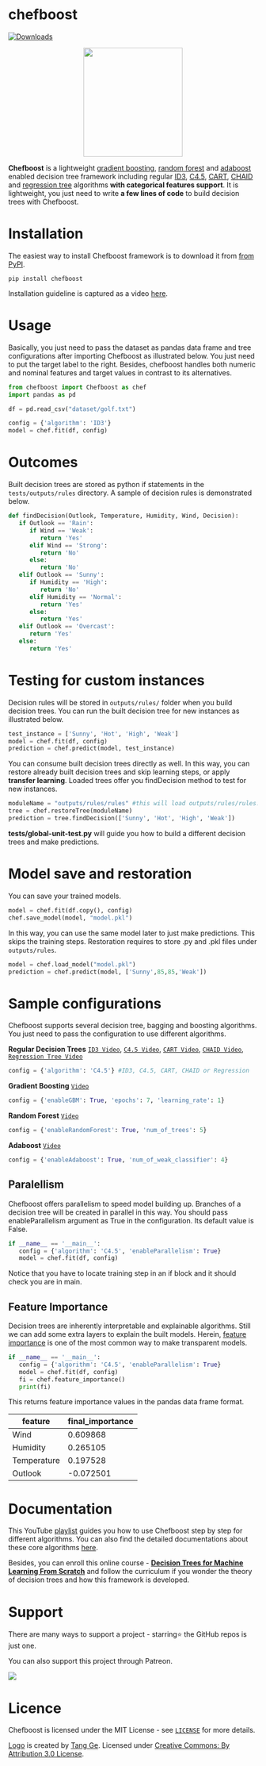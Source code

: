 # chefboost

[![Downloads](https://pepy.tech/badge/chefboost)](https://pepy.tech/project/chefboost)

<p align="center"><img src="https://raw.githubusercontent.com/serengil/chefboost/master/icon/chefboost-icon-labeled-v2.png" width="200" height="220"></p>

**Chefboost** is a lightweight [gradient boosting](https://sefiks.com/2018/10/04/a-step-by-step-gradient-boosting-decision-tree-example/), [random forest](https://sefiks.com/2017/11/19/how-random-forests-can-keep-you-from-decision-tree/) and [adaboost](https://sefiks.com/2018/11/02/a-step-by-step-adaboost-example/) enabled decision tree framework including regular [ID3](https://sefiks.com/2017/11/20/a-step-by-step-id3-decision-tree-example/), [C4.5](https://sefiks.com/2018/05/13/a-step-by-step-c4-5-decision-tree-example/), [CART](https://sefiks.com/2018/08/27/a-step-by-step-cart-decision-tree-example/), [CHAID](https://sefiks.com/2020/03/18/a-step-by-step-chaid-decision-tree-example/) and [regression tree](https://sefiks.com/2018/08/28/a-step-by-step-regression-decision-tree-example/) algorithms **with categorical features support**. It is lightweight, you just need to write **a few lines of code** to build decision trees with Chefboost.

# Installation

The easiest way to install Chefboost framework is to download it from [from PyPI](https://pypi.org/project/chefboost).
 
```
pip install chefboost
```

Installation guideline is captured as a video [here](https://youtu.be/YYF993HTHf8).

# Usage

Basically, you just need to pass the dataset as pandas data frame and tree configurations after importing Chefboost as illustrated below. You just need to put the target label to the right. Besides, chefboost handles both numeric and nominal features and target values in contrast to its alternatives.

```python
from chefboost import Chefboost as chef
import pandas as pd

df = pd.read_csv("dataset/golf.txt")

config = {'algorithm': 'ID3'}
model = chef.fit(df, config)
```

# Outcomes

Built decision trees are stored as python if statements in the `tests/outputs/rules` directory. A sample of decision rules is demonstrated below.

```python
def findDecision(Outlook, Temperature, Humidity, Wind, Decision):
   if Outlook == 'Rain':
      if Wind == 'Weak':
         return 'Yes'
      elif Wind == 'Strong':
         return 'No'
      else:
         return 'No'
   elif Outlook == 'Sunny':
      if Humidity == 'High':
         return 'No'
      elif Humidity == 'Normal':
         return 'Yes'
      else:
         return 'Yes'
   elif Outlook == 'Overcast':
      return 'Yes'
   else:
      return 'Yes'
 ```

# Testing for custom instances

Decision rules will be stored in `outputs/rules/` folder when you build decision trees. You can run the built decision tree for new instances as illustrated below.

```python
test_instance = ['Sunny', 'Hot', 'High', 'Weak']
model = chef.fit(df, config)
prediction = chef.predict(model, test_instance)
```

You can consume built decision trees directly as well. In this way, you can restore already built decision trees and skip learning steps, or apply **transfer learning**. Loaded trees offer you findDecision method to test for new instances.

```python
moduleName = "outputs/rules/rules" #this will load outputs/rules/rules.py
tree = chef.restoreTree(moduleName)
prediction = tree.findDecision(['Sunny', 'Hot', 'High', 'Weak'])
```

**tests/global-unit-test.py** will guide you how to build a different decision trees and make predictions.

# Model save and restoration

You can save your trained models.

```python
model = chef.fit(df.copy(), config)
chef.save_model(model, "model.pkl")
```

In this way, you can use the same model later to just make predictions. This skips the training steps. Restoration requires to store .py and .pkl files under `outputs/rules`.

```python
model = chef.load_model("model.pkl")
prediction = chef.predict(model, ['Sunny',85,85,'Weak'])
```

# Sample configurations

Chefboost supports several decision tree, bagging and boosting algorithms. You just need to pass the configuration to use different algorithms.

**Regular Decision Trees** [`ID3 Video`](https://youtu.be/Z93qE5eb6eg), [`C4.5 Video`](https://youtu.be/kjhQHmtDaAA), [`CART Video`](https://youtu.be/CSApBetgukM), [`CHAID Video`](https://youtu.be/dcnFuS4QILg), [`Regression Tree Video`](https://youtu.be/pCQ2RCa20Bg)

```python
config = {'algorithm': 'C4.5'} #ID3, C4.5, CART, CHAID or Regression
```

**Gradient Boosting** [`Video`](https://youtu.be/KFsnZKMKNAE)

```python
config = {'enableGBM': True, 'epochs': 7, 'learning_rate': 1}
```

**Random Forest** [`Video`](https://youtu.be/J7hDtV261PQ)

```python
config = {'enableRandomForest': True, 'num_of_trees': 5}
```

**Adaboost** [`Video`](https://youtu.be/Obj208F6e7k)

```python
config = {'enableAdaboost': True, 'num_of_weak_classifier': 4}
```

## Paralellism

Chefboost offers parallelism to speed model building up. Branches of a decision tree will be created in parallel in this way. You should pass enableParallelism argument as True in the configuration. Its default value is False.

```python
if __name__ == '__main__':
   config = {'algorithm': 'C4.5', 'enableParallelism': True}
   model = chef.fit(df, config)
```

Notice that you have to locate training step in an if block and it should check you are in main.

## Feature Importance

Decision trees are inherently interpretable and explainable algorithms. Still we can add some extra layers to explain the built models. Herein, [feature importance](https://sefiks.com/2020/04/06/feature-importance-in-decision-trees/) is one of the most common way to make transparent models.

```python
if __name__ == '__main__':
   config = {'algorithm': 'C4.5', 'enableParallelism': True}
   model = chef.fit(df, config)
   fi = chef.feature_importance()
   print(fi)
```

This returns feature importance values in the pandas data frame format.

| feature     | final_importance |
| ---         | ---              |
| Wind        | 0.609868         |
| Humidity    | 0.265105         |
| Temperature | 0.197528         |
| Outlook     | -0.072501        |

# Documentation

This YouTube [playlist](https://www.youtube.com/playlist?list=PLsS_1RYmYQQHp_xZObt76dpacY543GrJD) guides you how to use Chefboost step by step for different algorithms. You can also find the detailed documentations about these core algorithms [here](https://sefiks.com/tag/decision-tree/). 

Besides, you can enroll this online course - [**Decision Trees for Machine Learning From Scratch**](https://www.udemy.com/course/decision-trees-for-machine-learning/?referralCode=FDC9B836EC6DAA1A663A) and follow the curriculum if you wonder the theory of decision trees and how this framework is developed.

# Support

There are many ways to support a project - starring⭐️ the GitHub repos is just one.

You can also support this project through Patreon.

<a href="https://www.patreon.com/bePatron?u=31795557"><img src="https://c5.patreon.com/external/logo/become_a_patron_button.png"></img></a>

# Licence

Chefboost is licensed under the MIT License - see [`LICENSE`](https://github.com/serengil/chefboost/blob/master/LICENSE) for more details.

[Logo](https://thenounproject.com/term/chef/1932168/) is created by [Tang Ge](https://thenounproject.com/tang_ge/). Licensed under [Creative Commons: By Attribution 3.0 License](https://creativecommons.org/licenses/by/3.0/).

